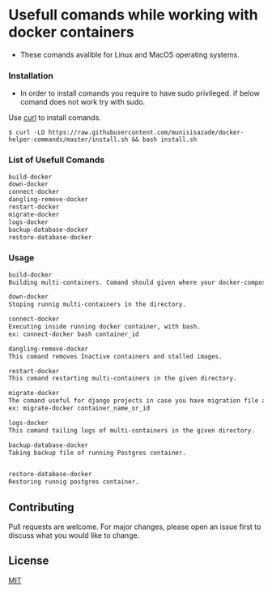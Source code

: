 # Usefull comands while working with docker containers



- These comands avalible for  Linux and MacOS operating systems.



### Installation ###

- In order to install comands you require to have sudo privileged. if below comand does not work try with sudo.

Use [curl](https://curl.haxx.se/) to install comands.

```
$ curl -LO https://raw.githubusercontent.com/munisisazade/docker-helper-commands/master/install.sh && bash install.sh
```

### List of Usefull Comands ### 
```bash
build-docker
down-docker
connect-docker
dangling-remove-docker
restart-docker
migrate-docker
logs-docker
backup-database-docker
restore-database-docker
```

### Usage ###

```bash
build-docker
Building multi-containers. Comand should given where your docker-compose file exist. 

down-docker
Stoping runnig multi-containers in the directory.

connect-docker
Executing inside running docker container, with bash. 
ex: connect-docker bash container_id 

dangling-remove-docker
This comand removes Inactive containers and stalled images.

restart-docker
This comand restarting multi-containers in the given directory.

migrate-docker
The comand useful for django projects in case you have migration file and needs to migrated to DB.
ex: migrate-docker container_name_or_id

logs-docker
This comand tailing logs of multi-containers in the given directory.

backup-database-docker
Taking backup file of running Postgres container.


restore-database-docker
Restoring runnig postgres container.

```


## Contributing
Pull requests are welcome. For major changes, please open an issue first to discuss what you would like to change.


## License
[MIT](https://github.com/munisisazade/docker-helper-commands/blob/master/LICENSE/)
